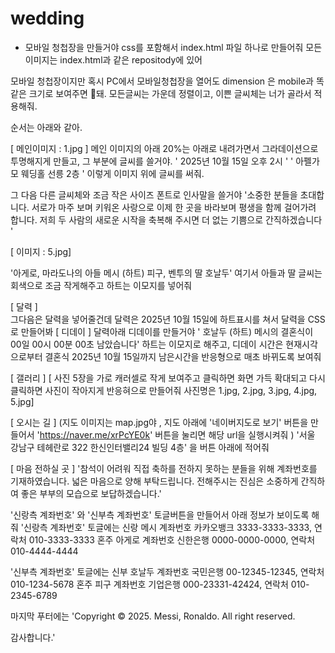 # wedding

- 모바일 청첩장을 만들거야
css를 포함해서 index.html 파일 하나로 만들어줘
모든 이미지는 index.html과 같은 repositody에 있어

모바일 청첩장이지만 혹시 PC에서 모바일청첩장을 열어도 dimension 은 mobile과 똑같은 크기로 보여주면 돼.
모든글씨는 가운데 정렬이고, 이쁜 글씨체는 너가 골라서 적용해줘.

순서는 아래와 같아.

[ 메인이미지 : 1.jpg ]
메인 이미지의 아래 20%는 아래로 내려가면서 그라데이션으로 투명해지게 만들고, 그 부분에 글씨를 쓸거야.
' 2025년 10월 15일 오후 2시 '
' 아펠가모 웨딩홀 선릉 2층 '
이렇게 이미지 위에 글씨를 써줘.

그 다음 다른 글씨체와 조금 작은 사이즈 폰트로 인사말을 쓸거야
'소중한 분들을 초대합니다.
서로가 마주 보며 키워온 사랑으로
이제 한 곳을 바라보며
평생을 함께 걸어가려 합니다.
저희 두 사람의 새로운 시작을 축복해 주시면
더 없는 기쁨으로 간직하겠습니다 ' 

[ 이미지 : 5.jpg] 

'아게로, 마라도나의 아들 메시
(하트)
피구, 벤투의 딸 호날두'
여기서 아들과 딸 글씨는 회색으로 조금 작게해주고 하트는 이모지를 넣어줘

[ 달력 ]  
그다음은 달력을 넣어줄건데 
달력은 2025년 10월 15일에 하트표시를 쳐서 달력을 CSS로 만들어봐
[ 디데이 ] 
달력아래 디데이를 만들거야
' 호날두 (하트) 메시의 결혼식이 
00일 00시 00분 00초 남았습니다'
하트는 이모지로 해주고, 디데이 시간은 현재시각으로부터 결혼식 2025년 10월 15일까지 남은시간을 반응형으로 매초 바뀌도록 보여줘

[ 갤러리 ]
[ 사진 5장을 가로 캐러셀로 작게 보여주고 클릭하면 화면 가득 확대되고 다시클릭하면 사진이 작아지게 반응혀으로 만들어줘 사진명은 1.jpg, 2.jpg, 3.jpg, 4.jpg, 5.jpg]

[ 오시는 길 ]
(지도 이미지는 map.jpg야 , 지도 아래에 '네이버지도로 보기' 버튼을 만들어서 'https://naver.me/xrPcYE0k' 버튼을 눌리면 해당 url을 실행시켜줘 )
'서울 강남구 테헤란로 322 한신인터밸리24 빌딩 4층' 을 버튼 아래에 적어줘

[ 마음 전하실 곳 ]
'참석이 어려워 직접 축하를 전하지 못하는
분들을 위해 계좌번호를 기재하였습니다.
넓은 마음으로 양해 부탁드립니다.
전해주시는 진심은 소중하게 간직하여
좋은 부부의 모습으로 보답하겠습니다.'

'신랑측 계좌번호' 와 '신부측 계좌번호' 토글버튼을 만들어서 아래 정보가 보이도록 해줘 
'신랑측 계좌번호' 토글에는
신랑 메시 계좌번호 카카오뱅크 3333-3333-3333, 연락처 010-3333-3333
혼주 아게로 계좌번호 신한은행 0000-0000-0000, 연락처 010-4444-4444

'신부측 계좌번호' 토글에는
신부 호날두 계좌번호 국민은행 00-12345-12345, 연락처 010-1234-5678
혼주 피구 계좌번호 기업은행 000-23331-42424, 연락처 010-2345-6789

마지막 푸터에는
'Copyright © 2025. Messi, Ronaldo. All right reserved.

감사합니다.'

